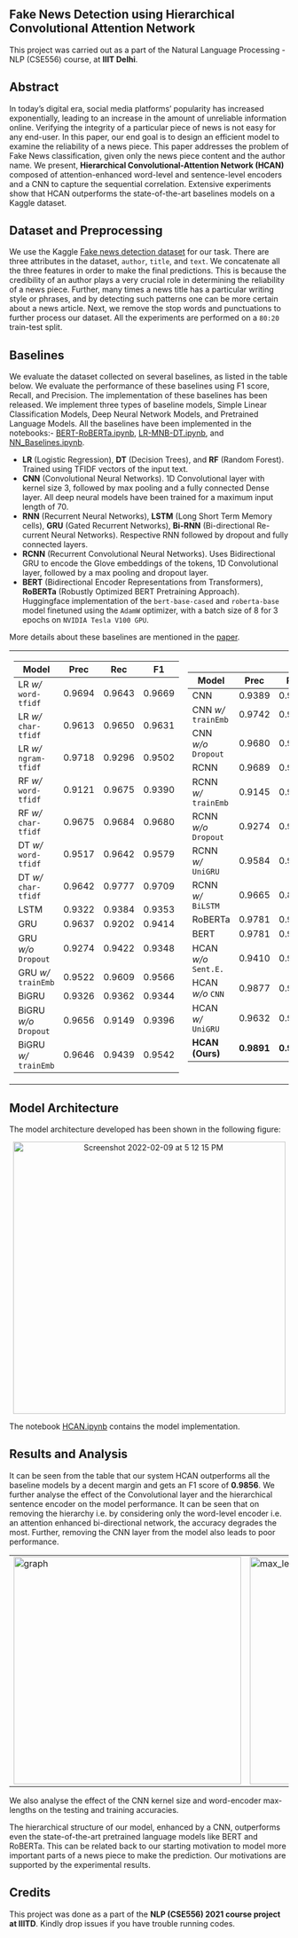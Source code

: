 ## Fake News Detection using Hierarchical Convolutional Attention Network

This project was carried out as a part of the Natural Language Processing - NLP (CSE556) course, at **IIIT Delhi**. 

## Abstract
In today’s digital era, social media platforms’ popularity has increased exponentially, leading to an increase in the amount of unreliable information online. Verifying the integrity of a particular piece of news is not easy for any end-user. In this paper, our end goal is to design an efficient model to examine the reliability of a news piece. This paper addresses the problem of Fake News classification, given only the news piece content and the author name. We present, **Hierarchical Convolutional-Attention Network (HCAN)** composed of attention-enhanced word-level and sentence-level encoders and a CNN to capture the sequential correlation. Extensive experiments show that HCAN outperforms the state-of-the-art baselines models on a Kaggle dataset. 


## Dataset and Preprocessing
We use the Kaggle [Fake news detection dataset](https://www.kaggle.com/c/fake-news/data) for our task. There are three attributes in the dataset, `author`, `title`, and `text`. We concatenate all the three features in order to make the final predictions. This is because the credibility of an author plays a very crucial role in determining the reliability of a news piece. Further, many times a news title has a particular writing style or phrases, and by detecting such patterns one can be more certain about a news article. Next, we remove the stop words and punctuations to further process our dataset. All the experiments are performed on a `80:20` train-test split.


## Baselines
We evaluate the dataset collected on several baselines, as listed in the table below. We evaluate the performance of these baselines using F1 score, Recall, and Precision. The implementation of these baselines has been released. We implement three types of baseline models, Simple Linear Classification Models, Deep Neural Network Models, and Pretrained Language Models. All the baselines have been implemented in the notebooks:- [BERT-RoBERTa.ipynb](BERT-RoBERTa.ipynb), [LR-MNB-DT.ipynb](LR-MNB-DT.ipynb), and [NN_Baselines.ipynb](NN_Baselines.ipynb).


- **LR** (Logistic Regression), **DT** (Decision Trees), and **RF** (Random Forest). Trained using TFIDF vectors of the input text. 
- **CNN** (Convolutional Neural Networks). 1D Convolutional layer with kernel size 3, followed by max pooling and a fully connected Dense layer. All deep neural models have been trained for a maximum input length of 70.
- **RNN** (Recurrent Neural Networks), **LSTM** (Long Short Term Memory cells), **GRU** (Gated Recurrent Networks), **Bi-RNN** (Bi-directional Re-current Neural Networks). Respective RNN followed by dropout and fully connected layers.
- **RCNN** (Recurrent Convolutional Neural Networks). Uses Bidirectional GRU to encode the Glove embeddings of the tokens, 1D Convolutional layer, followed by a max pooling and dropout layer. 
- **BERT** (Bidirectional Encoder Representations from Transformers), **RoBERTa** (Robustly Optimized BERT Pretraining Approach). Huggingface implementation of the `bert-base-cased` and `roberta-base` model finetuned using the `AdamW` optimizer, with a batch size of 8 for 3 epochs on `NVIDIA Tesla V100 GPU`.

More details about these baselines are mentioned in the [paper](NLP_Project.pdf).
<center>
 <table align="center">
<tr><td>

| **Model**             |  **Prec**   |  **Rec**    |   **F1**   | 
| --------------------- |------------ |------------ |------------| 
| LR *w/* `word-tfidf `   |   0.9694    |   0.9643    |   0.9669   | 
| LR *w/* `char-tfidf `   |   0.9613    |   0.9650    |   0.9631   | 
| LR *w/* `ngram-tfidf`   |   0.9718    |   0.9296    |   0.9502   | 
| RF *w/* `word-tfidf `   |   0.9121    |   0.9675    |   0.9390   | 
| RF *w/* `char-tfidf `   |   0.9675    |   0.9684    |   0.9680   | 
| DT *w/* `word-tfidf `   |   0.9517    |   0.9642    |   0.9579   | 
| DT *w/* `char-tfidf `   |   0.9642    |   0.9777    |   0.9709   | 
| LSTM                  |   0.9322    |   0.9384    |   0.9353   | 
| GRU                   |   0.9637    |   0.9202    |   0.9414   | 
| GRU *w/o* `Dropout`    |   0.9274    |   0.9422    |   0.9348   | 
| GRU *w/* `trainEmb`     |   0.9522    |   0.9609    |   0.9566   | 
| BiGRU                 |   0.9326    |   0.9362    |   0.9344   | 
| BiGRU *w/o* `Dropout`   |   0.9656    |   0.9149    |   0.9396   | 
| BiGRU *w/* `trainEmb`   |   0.9646    |   0.9439    |   0.9542   | 

</td><td>

| **Model**             |  **Prec**   |  **Rec**    |   **F1**   |
| --------------------- |------------ |------------ |------------|
| CNN                   |   0.9389    |   0.9221    |   0.9304   |
| CNN *w/* `trainEmb`     |   0.9742    |   0.9222    |   0.9475   |
| CNN *w/o* `Dropout`     |   0.9680    |   0.9358    |   0.9516   |
| RCNN                  |   0.9689    |   0.9018    |   0.9341   |
| RCNN *w/* `trainEmb`    |   0.9145    |   0.9642    |   0.9387   |
| RCNN *w/o* `Dropout`    |   0.9274    |   0.9400    |   0.9336   |
| RCNN *w/* `UniGRU`      |   0.9584    |   0.9317    |   0.9449   |
| RCNN *w/* `BiLSTM`      |   0.9665    |   0.8964    |   0.9301   |
| RoBERTa               |   0.9781    |   0.9753    |   0.9789   |
| BERT                  |   0.9781    |   0.9772    |   0.9802   |
| HCAN *w/o* `Sent.E.`    |   0.9410    |   0.9335    |   0.9373   |
| HCAN *w/o* `CNN`        |   0.9877    |   0.9605    |   0.9739   |
| HCAN *w/* `UniGRU`      |   0.9632    |   0.9869    |   0.9749   |
| **HCAN (Ours)**       | **0.9891**  | **0.9835**  | **0.9863** |
</td></tr> </table>
</center>
 
 
## Model Architecture

The model architecture developed has been shown in the following figure:

<p align="center">
  <img align = "center" width="491" alt="Screenshot 2022-02-09 at 5 12 15 PM" src="https://user-images.githubusercontent.com/64140048/153193237-e06228d3-6507-4217-86d5-506a50078f7d.png">
</p>

The notebook [HCAN.ipynb](HCAN.ipynb) contains the model implementation. 



## Results and Analysis

It can be seen from the table that our system HCAN outperforms all the
baseline models by a decent margin and gets an F1 score of **0.9856**.
We further analyse the effect of the Convolutional layer and the
hierarchical sentence encoder on the model performance. It can be seen
that on removing the hierarchy i.e. by considering only the word-level
encoder i.e. an attention enhanced bi-directional network, the accuracy
degrades the most. Further, removing the CNN layer from the model also
leads to poor performance. 


<center>
<table align="center">
<tr><td>
<img width="410" alt="graph" src="https://user-images.githubusercontent.com/64140048/153190777-b494d7cc-90ef-491c-9fc3-9b6156a67046.png"> 
</td><td>
<img width="410" alt="max_len_graph" src="https://user-images.githubusercontent.com/64140048/153190790-7ab06e0f-6097-42f2-87fe-6df142f1e25f.png">
</td></tr> </table>
</center>

We also analyse the effect of the CNN kernel size and word-encoder max-lengths on the testing and training accuracies.
  
The hierarchical structure of our model, enhanced by a CNN, outperforms
even the state-of-the-art pretrained language models like BERT and
RoBERTa. This can be related back to our starting motivation to model
more important parts of a news piece to make the prediction. Our
motivations are supported by the experimental results.

## Credits
This project was done as a part of the **NLP (CSE556) 2021 course project at IIITD**. Kindly drop issues if you have trouble running codes. 
